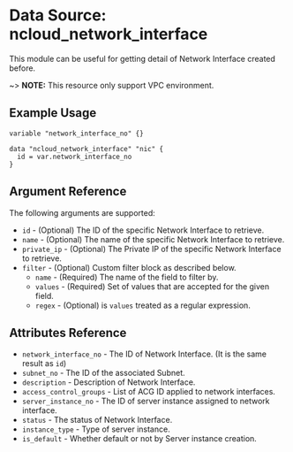 # Data Source: ncloud_network_interface

This module can be useful for getting detail of Network Interface created before.

~> **NOTE:** This resource only support VPC environment.

## Example Usage

```hcl
variable "network_interface_no" {}

data "ncloud_network_interface" "nic" {
  id = var.network_interface_no
}
```

## Argument Reference

The following arguments are supported:

* `id` - (Optional) The ID of the specific Network Interface to retrieve.
* `name` - (Optional) The name of the specific Network Interface to retrieve.
* `private_ip` - (Optional) The Private IP of the specific Network Interface to retrieve.  
* `filter` - (Optional) Custom filter block as described below.
  * `name` - (Required) The name of the field to filter by.
  * `values` - (Required) Set of values that are accepted for the given field.
  * `regex` - (Optional) is `values` treated as a regular expression.

## Attributes Reference

* `network_interface_no` - The ID of Network Interface. (It is the same result as `id`)
* `subnet_no` - The ID of the associated Subnet.
* `description` - Description of Network Interface.
* `access_control_groups` - List of ACG ID applied to network interfaces.
* `server_instance_no` - The ID of server instance assigned to network interface.
* `status` - The status of Network Interface.
* `instance_type` - Type of server instance.
* `is_default` - Whether default or not by Server instance creation.